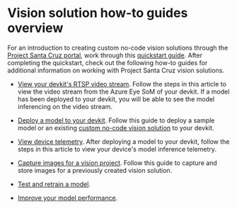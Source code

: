 # Vision solution how-to guides overview

For an introduction to creating custom no-code vision solutions through the [Project Santa Cruz portal](https://go.microsoft.com/fwlink/?linkid=2135819), work through this [quickstart guide](https://github.com/microsoft/Project-Santa-Cruz-Private-Preview/blob/main/user-guides/prototyping/create-nocode-vision.md). After completing the quickstart, check out the following how-to guides for additional information on working with Project Santa Cruz vision solutions.

- [View your devkit's RTSP video stream](https://github.com/microsoft/Project-Santa-Cruz-Private-Preview/blob/main/user-guides/prototyping/how-tos/vision/vision_view_video-stream.md). Follow the steps in this article to view the video stream from the Azure Eye SoM of your devkit. If a model has been deployed to your devkit, you will be able to see the model inferencing on the video stream.

- [Deploy a model to your devkit](https://github.com/microsoft/Project-Santa-Cruz-Private-Preview/blob/main/user-guides/prototyping/how-tos/vision/vision-deploy-model.md). Follow this guide to deploy a sample model or an existing [custom no-code vision solution](https://github.com/microsoft/Project-Santa-Cruz-Private-Preview/blob/main/user-guides/prototyping/create-nocode-vision.md) to your devkit.

- [View device telemetry](https://github.com/microsoft/Project-Santa-Cruz-Private-Preview/blob/main/user-guides/prototyping/how-tos/vision/vision-view-telemetry.md). After deploying a model to your devkit, follow the steps in this article to view your device's model inference telemetry.

- [Capture images for a vision project](https://github.com/microsoft/Project-Santa-Cruz-Private-Preview/blob/main/user-guides/prototyping/how-tos/vision/vision-setup-image-capture.md). Follow this guide to capture and store images for a previously created vision solution.

- [Test and retrain a model](https://docs.microsoft.com/en-us/azure/cognitive-services/custom-vision-service/test-your-model).

- [Improve your model performance](https://docs.microsoft.com/en-us/azure/cognitive-services/custom-vision-service/getting-started-improving-your-classifier).